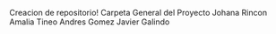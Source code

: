 Creacion de repositorio!
Carpeta General del Proyecto
Johana Rincon
Amalia Tineo
Andres Gomez
Javier Galindo

